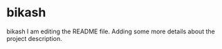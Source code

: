 # bikash
bikash
I am editing the README file. Adding some more details about the project description.
